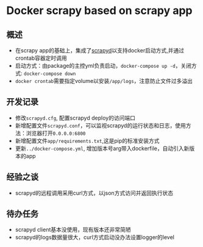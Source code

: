 # Docker scrapy based on scrapy app

## 概述

- 在scrapy app的基础上，集成了[scrapyd](http://scrapyd.readthedocs.io/en/stable/)以支持docker启动方式,并通过crontab容器定时调用
- 启动方式：由package的主控yml负责启动，`docker-compose up -d`，关闭方式: `docker-compose down `
- `docker crontab`需要指定volume以安装`/app/logs`，注意防止文件过多溢出

## 开发记录

- 修改`scrapyd.cfg`, 配置scrapyd deploy的访问端口
- 新增配置文件`scrapyd.conf`，可以监视scrapyd的运行状态和日志，使用方法：浏览器打开`0.0.0.0:6800`
- 新增配置文件`app/requirements.txt`,这是pip的标准安装方式
- 更新`../docker-compose.yml`, 增加版本号arg带入dockerfile，自动引入新版本的app

## 经验之谈

- scrapyd的远程调用采用curl方式，以json方式访问并返回执行状态

## 待办任务

- scrapyd client基本没使用，现有版本还非常简陋
- scrapyd的logs数据量很大，curl方式启动没办法设置logger的level
